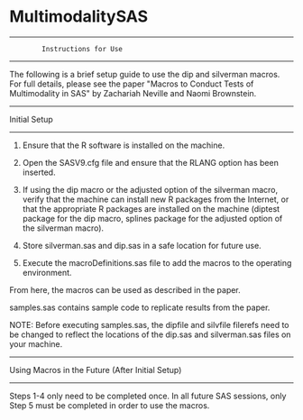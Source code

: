 # MultimodalitySAS
********************************************
			Instructions for Use
********************************************

The following is a brief setup guide to use the dip 
and silverman macros. For full details, please see 
the paper "Macros to Conduct Tests of Multimodality 
in SAS" by Zachariah Neville and Naomi Brownstein.


***************
Initial Setup
***************

1. Ensure that the R software is installed on the machine.

2. Open the SASV9.cfg file and ensure that the RLANG option has been inserted.

3. If using the dip macro or the adjusted option of the silverman macro, verify
that the machine can install new R packages from the Internet, or that the appropriate
R packages are installed on the machine (diptest package for the dip macro, splines
package for the adjusted option of the silverman macro).

4. Store silverman.sas and dip.sas in a safe location for future use.

5. Execute the macroDefinitions.sas file to add the macros to the operating environment.

From here, the macros can be used as described in the paper.

samples.sas contains sample code to replicate results from the paper.

NOTE: Before executing samples.sas, the dipfile and silvfile filerefs need to be changed to 
reflect the locations of the dip.sas and silverman.sas files on your machine.


*************************************************
Using Macros in the Future (After Initial Setup)
*************************************************

Steps 1-4 only need to be completed once. In all future SAS sessions, only Step 5 must be 
completed in order to use the macros.